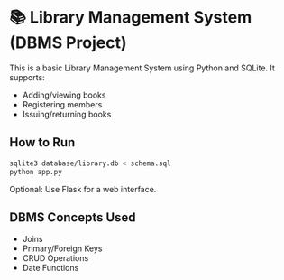 # 📚 Library Management System (DBMS Project)

This is a basic Library Management System using Python and SQLite. It supports:

- Adding/viewing books
- Registering members
- Issuing/returning books

## How to Run

```bash
sqlite3 database/library.db < schema.sql
python app.py
```

Optional: Use Flask for a web interface.

## DBMS Concepts Used
- Joins
- Primary/Foreign Keys
- CRUD Operations
- Date Functions
